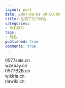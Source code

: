 ```yaml
---
layout: post
date: 2007-09-01 00:00:00
title: 注册了几个域名
categories:
- 杂七杂八
tags:
- 域名
published: true
comments: true
---
```

<p>0577sale.cn<br />
wzebay.cn<br />
0577B2B.cn<br />
wikiria.cn<br />
riawiki.cn</p>
